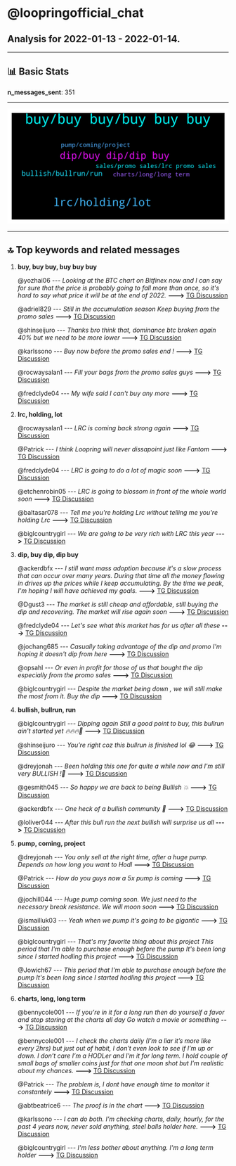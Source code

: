 # **@loopringofficial_chat**
 ## Analysis for **2022-01-13** - **2022-01-14**.

---

## 📊 **Basic Stats**

**n_messages_sent**: 351

---
![wordcloud](loopringofficial_chat_1Days_wordcloud.png)

---


## 🔝 **Top keywords and related messages**

1. **buy, buy buy, buy buy buy**

    @yozhai06 --- *Looking at the BTC chart on Bitfinex now and I can say for sure that the price is probably going to fall more than once, so it's hard to say what price it will be at the end of 2022.* **--->** [TG Discussion](https://t.me/loopringofficial_chat/23932)

    @adriel829 --- *Still in the accumulation season Keep buying from the promo sales* **--->** [TG Discussion](https://t.me/loopringofficial_chat/23853)

    @shinseijuro --- *Thanks bro think that, dominance btc broken again 40% but we need to be  more lower* **--->** [TG Discussion](https://t.me/loopringofficial_chat/23918)

    @karlssono --- *Buy now before the promo sales end !* **--->** [TG Discussion](https://t.me/loopringofficial_chat/23720)

    @rocwaysalan1 --- *Fill your bags from the promo sales guys* **--->** [TG Discussion](https://t.me/loopringofficial_chat/23665)

    @fredclyde04 --- *My wife said I can't buy any more* **--->** [TG Discussion](https://t.me/loopringofficial_chat/24081)

2. **lrc, holding, lot**

    @rocwaysalan1 --- *LRC is coming back strong again* **--->** [TG Discussion](https://t.me/loopringofficial_chat/23900)

    @Patrick --- *I think Loopring will never dissapoint just like Fantom* **--->** [TG Discussion](https://t.me/loopringofficial_chat/24108)

    @fredclyde04 --- *LRC is going to do a lot of magic soon* **--->** [TG Discussion](https://t.me/loopringofficial_chat/23726)

    @etchenrobin05 --- *LRC is going to blossom in front of the whole world soon* **--->** [TG Discussion](https://t.me/loopringofficial_chat/23852)

    @baltasar078 --- *Tell me you're holding Lrc without telling me you're holding Lrc* **--->** [TG Discussion](https://t.me/loopringofficial_chat/24071)

    @biglcountrygirl --- *We are going to be very rich with LRC this year* **--->** [TG Discussion](https://t.me/loopringofficial_chat/23828)

3. **dip, buy dip, dip buy**

    @ackerdbfx --- *I still want mass adoption because it's a slow process that can occur over many years. During that time all the money flowing in drives up the prices while I keep accumulating. By the time we peak, I'm hoping I will have achieved my goals.* **--->** [TG Discussion](https://t.me/loopringofficial_chat/24166)

    @Dgust3 --- *The market is still cheap and affordable, still buying the dip and recovering. The market will rise again soon* **--->** [TG Discussion](https://t.me/loopringofficial_chat/23736)

    @fredclyde04 --- *Let's see what this market has for us after all these* **--->** [TG Discussion](https://t.me/loopringofficial_chat/23765)

    @jochang685 --- *Casually taking advantage of the dip and promo  I'm hoping it doesn't dip from here* **--->** [TG Discussion](https://t.me/loopringofficial_chat/23766)

    @opsahl --- *Or even in profit for those of us that bought the dip especially from the promo sales* **--->** [TG Discussion](https://t.me/loopringofficial_chat/23709)

    @biglcountrygirl --- *Despite the market being down , we will still make the most from it. Buy the dip* **--->** [TG Discussion](https://t.me/loopringofficial_chat/23819)

4. **bullish, bullrun, run**

    @biglcountrygirl --- *Dipping again Still a good point to buy, this bullrun ain't started yet 🔥🔥🔥🚀* **--->** [TG Discussion](https://t.me/loopringofficial_chat/23898)

    @shinseijuro --- *You’re right coz this bullrun is finished lol 😂* **--->** [TG Discussion](https://t.me/loopringofficial_chat/23907)

    @dreyjonah --- *Been holding this one for quite a while now and I'm still very BULLISH !🚀* **--->** [TG Discussion](https://t.me/loopringofficial_chat/23926)

    @gesmith045 --- *So happy we are back to being Bullish 💥* **--->** [TG Discussion](https://t.me/loopringofficial_chat/23653)

    @ackerdbfx --- *One heck of a bullish community 🚀* **--->** [TG Discussion](https://t.me/loopringofficial_chat/23667)

    @loliver044 --- *After this bull run the next bullish will surprise us all* **--->** [TG Discussion](https://t.me/loopringofficial_chat/23888)

5. **pump, coming, project**

    @dreyjonah --- *You only sell at the right time, after a huge pump. Depends on how long you want to Hodl* **--->** [TG Discussion](https://t.me/loopringofficial_chat/24100)

    @Patrick --- *How do you guys now a 5x pump is coming* **--->** [TG Discussion](https://t.me/loopringofficial_chat/24094)

    @jochill044 --- *Huge pump coming soon. We just need to the necessary break resistance. We will moon soon* **--->** [TG Discussion](https://t.me/loopringofficial_chat/24078)

    @ismailluk03 --- *Yeah when we pump it's going to be gigantic* **--->** [TG Discussion](https://t.me/loopringofficial_chat/24006)

    @biglcountrygirl --- *That's my favorite thing about this project  This period that I'm able to purchase enough before the pump  It's been long since I started hodling this project* **--->** [TG Discussion](https://t.me/loopringofficial_chat/23954)

    @Jowich67 --- *This period that I'm able to purchase enough before the pump  It's been long since I started hodling this project* **--->** [TG Discussion](https://t.me/loopringofficial_chat/23813)

6. **charts, long, long term**

    @bennycole001 --- *If you're in it for a long run then do yourself a favor and stop staring at the charts all day Go watch a movie or something* **--->** [TG Discussion](https://t.me/loopringofficial_chat/23615)

    @bennycole001 --- *I check the charts daily (I’m a liar it’s more like every 2hrs) but just out of habit, I don’t even look to see if I’m up or down. I don’t care I’m a HODLer and I’m it for long term. I hold couple of small bags of smaller coins just for that one moon shot but I’m realistic about my chances.* **--->** [TG Discussion](https://t.me/loopringofficial_chat/24175)

    @Patrick --- *The problem is, I dont have enough time to monitor it constantely* **--->** [TG Discussion](https://t.me/loopringofficial_chat/24106)

    @abtbeatrice6 --- *The proof is in the chart* **--->** [TG Discussion](https://t.me/loopringofficial_chat/23873)

    @karlssono --- *I can do both. I’m checking charts, daily, hourly, for the past 4 years now, never sold anything, steel balls holder here.* **--->** [TG Discussion](https://t.me/loopringofficial_chat/23620)

    @biglcountrygirl --- *I'm less bother about anything. I'm a long term holder* **--->** [TG Discussion](https://t.me/loopringofficial_chat/23914)

